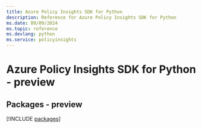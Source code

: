 ```yaml
---
title: Azure Policy Insights SDK for Python
description: Reference for Azure Policy Insights SDK for Python
ms.date: 09/09/2024
ms.topic: reference
ms.devlang: python
ms.service: policyinsights
---
```

# Azure Policy Insights SDK for Python - preview
## Packages - preview
[!INCLUDE [packages](policy-insights-index.md)]